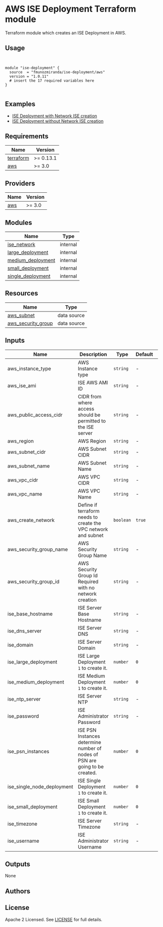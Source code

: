 # AWS ISE Deployment Terraform module

Terraform module which creates an ISE Deployment in AWS.

## Usage

```hcl


module "ise-deployment" {
  source  = "fmunozmiranda/ise-deployment/aws"
  version = "1.0.11"
  # insert the 17 required variables here
}


```

## Examples

<!-- - [SQS queues with server-side encryption (SSE) using KMS and without SSE](https://github.com/terraform-aws-modules/terraform-aws-sqs/tree/master/examples/complete) -->

- [ISE Deployment with Network ISE creation](https://github.com/fmunozmiranda/terraform-aws-ise-deployment/tree/main/examples/ise-deployment-with-network-ise-creation)
- [ISE Deployment without Network ISE creation](https://github.com/fmunozmiranda/terraform-aws-ise-deployment/tree/main/examples/ise-deployment-with-no-network-creation)

<!-- BEGINNING OF PRE-COMMIT-TERRAFORM DOCS HOOK -->
## Requirements

| Name | Version |
|------|---------|
| <a name="requirement_terraform"></a> [terraform](#requirement\_terraform) | >= 0.13.1 |
| <a name="requirement_aws"></a> [aws](#requirement\_aws) | >= 3.0 |

## Providers

| Name | Version |
|------|---------|
| <a name="provider_aws"></a> [aws](#provider\_aws) | >= 3.0 |

## Modules

| Name | Type |
|------|------|
| [ise_network](https://registry.terraform.io/modules/fmunozmiranda/ise-deployment/aws/1.0.7/submodules/ise_network) | internal |
| [large_deployment](https://registry.terraform.io/modules/fmunozmiranda/ise-deployment/aws/1.0.7/submodules/large_deployment) | internal |
| [medium_deployment](https://registry.terraform.io/modules/fmunozmiranda/ise-deployment/aws/1.0.7/submodules/medium_deployment) | internal |
| [small_deployment](https://registry.terraform.io/modules/fmunozmiranda/ise-deployment/aws/1.0.7/submodules/small_deployment) | internal |
| [single_deployment](https://registry.terraform.io/modules/fmunozmiranda/ise-deployment/aws/1.0.7/submodules/single_node_deployment) | internal |

## Resources

| Name | Type |
|------|------|
| [aws_subnet](https://registry.terraform.io/providers/hashicorp/aws/latest/docs/data-sources/subnet) | data source |
| [aws_security_group](https://registry.terraform.io/providers/hashicorp/aws/latest/docs/data-sources/security_group) | data source |

## Inputs

| Name | Description | Type | Default | Required |
|------|-------------|------|---------|:--------:|
| aws_instance_type | AWS Instance type | `string` | - | yes |
| aws_ise_ami | ISE AWS AMI ID | `string` | - | yes |
| aws_public_access_cidr| CIDR from where access should be permitted to the ISE server | `string` | - | yes |
| aws_region  | AWS Region | `string` | - | yes |
| aws_subnet_cidr | AWS Subnet CIDR | `string` | - | yes |
| aws_subnet_name  | AWS Subnet Name | `string` | - | yes |
| aws_vpc_cidr  | AWS VPC CIDR | `string` | - | yes |
| aws_vpc_name | AWS VPC Name | `string` | - | yes |
| aws_create_network | Define if terraform needs to create the VPC network and subnet| `boolean` | `true` | no |
| aws_security_group_name | AWS Security Group Name | `string` | - |yes |
| aws_security_group_id | AWS Security Group Id Required with no network creation | `string` | - |yes |
| ise_base_hostname | ISE Server Base Hostname | `string` | - | yes |
| ise_dns_server | ISE Server DNS | `string` | - | yes |
| ise_domain  | ISE Server Domain | `string` | - | yes |
| ise_large_deployment | ISE Large Deployment `1` to create it. | `number` | `0` | no |
| ise_medium_deployment | ISE Medium Deployment `1` to create it. | `number` | `0` | no |
| ise_ntp_server  | ISE Server NTP | `string` | - | yes |
| ise_password  | ISE Administrator Password | `string` | - | yes |
| ise_psn_instances           | ISE PSN Instances determine number of nodes of PSN are going to be created. | `number` | `0` | no |
| ise_single_node_deployment  | ISE Single Deployment `1` to create it. | `number` | `0` | no |
| ise_small_deployment        | ISE Small Deployment `1` to create it. | `number` | `0` | no |
| ise_timezone                | ISE Server Timezone | `string` | - | yes |
| ise_username                | ISE Administrator Username | `string` | - | yes |

## Outputs

None


## Authors



## License

Apache 2 Licensed. See [LICENSE]() for full details.
